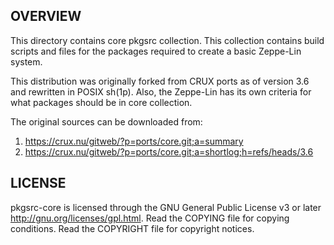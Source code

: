 OVERVIEW
--------
This directory contains core pkgsrc collection.  This collection
contains build scripts and files for the packages required to create a
basic Zeppe-Lin system.

This distribution was originally forked from CRUX ports as of version
3.6 and rewritten in POSIX sh(1p).  Also, the Zeppe-Lin has its own
criteria for what packages should be in core collection.

The original sources can be downloaded from:
1. https://crux.nu/gitweb/?p=ports/core.git;a=summary
2. https://crux.nu/gitweb/?p=ports/core.git;a=shortlog;h=refs/heads/3.6


LICENSE
-------
pkgsrc-core is licensed through the GNU General Public License v3 or
later <http://gnu.org/licenses/gpl.html>.
Read the COPYING file for copying conditions.
Read the COPYRIGHT file for copyright notices.
